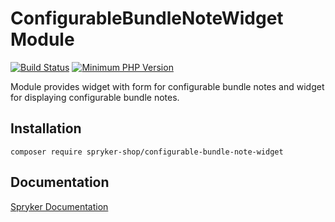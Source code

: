 # ConfigurableBundleNoteWidget Module
[![Build Status](https://travis-ci.org/spryker-shop/configurable-bundle-note-widget.svg)](https://travis-ci.org/spryker-shop/configurable-bundle-note-widget)
[![Minimum PHP Version](https://img.shields.io/badge/php-%3E%3D%207.3-8892BF.svg)](https://php.net/)

Module provides widget with form for configurable bundle notes and widget for displaying configurable bundle notes.

## Installation

```
composer require spryker-shop/configurable-bundle-note-widget
```

## Documentation

[Spryker Documentation](https://documentation.spryker.com/module_guide/overview.htm)
